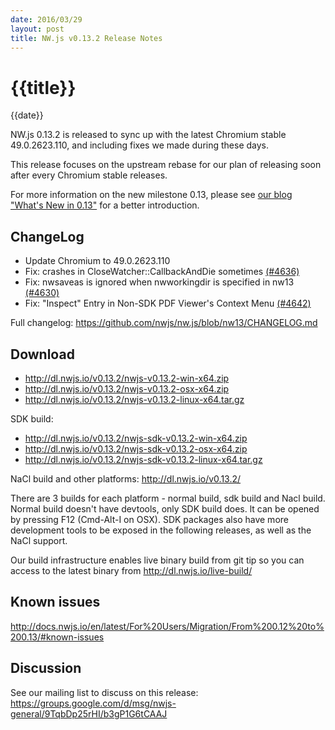 ```yaml
---
date: 2016/03/29
layout: post
title: NW.js v0.13.2 Release Notes
---
```


# {{title}}
{{date}}

NW.js 0.13.2 is released to sync up with the latest Chromium stable 49.0.2623.110, and including fixes we made during these days.

This release focuses on the upstream rebase for our plan of releasing soon after every Chromium stable releases.

For more information on the new milestone 0.13, please see [our blog "What's New in 0.13"](/blog/whats-new-in-0.13) for a better introduction.

## ChangeLog

- Update Chromium to 49.0.2623.110
- Fix: crashes in CloseWatcher::CallbackAndDie sometimes [(#4636)](https://github.com/nwjs/nw.js/issues/4636)
- Fix: nwsaveas is ignored when nwworkingdir is specified in nw13 [(#4630)](https://github.com/nwjs/nw.js/issues/4630)
- Fix: "Inspect" Entry in Non-SDK PDF Viewer's Context Menu [(#4642)](https://github.com/nwjs/nw.js/issues/4642)

Full changelog: https://github.com/nwjs/nw.js/blob/nw13/CHANGELOG.md

## Download 

* http://dl.nwjs.io/v0.13.2/nwjs-v0.13.2-win-x64.zip 
* http://dl.nwjs.io/v0.13.2/nwjs-v0.13.2-osx-x64.zip 
* http://dl.nwjs.io/v0.13.2/nwjs-v0.13.2-linux-x64.tar.gz 

SDK build: 
* http://dl.nwjs.io/v0.13.2/nwjs-sdk-v0.13.2-win-x64.zip 
* http://dl.nwjs.io/v0.13.2/nwjs-sdk-v0.13.2-osx-x64.zip 
* http://dl.nwjs.io/v0.13.2/nwjs-sdk-v0.13.2-linux-x64.tar.gz 

NaCl build and other platforms: http://dl.nwjs.io/v0.13.2/ 

There are 3 builds for each platform - normal build, sdk build and Nacl build. Normal build doesn't have devtools, only SDK build does. lt can be opened by pressing F12 (Cmd-Alt-I on OSX). SDK packages also have more development tools to be exposed in the following releases, as well as the NaCl support. 

Our build infrastructure enables live binary build from git tip so you can access to the latest binary from http://dl.nwjs.io/live-build/ 

## Known issues 
 
http://docs.nwjs.io/en/latest/For%20Users/Migration/From%200.12%20to%200.13/#known-issues

## Discussion

See our mailing list to discuss on this release: https://groups.google.com/d/msg/nwjs-general/9TqbDp25rHI/b3gP1G6tCAAJ